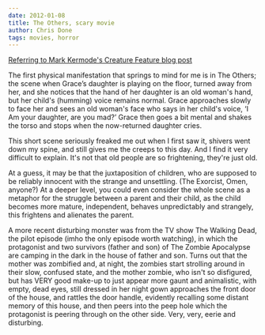 ```yaml
---
date: 2012-01-08
title: The Others, scary movie
author: Chris Done
tags: movies, horror
---
```


[Referring to Mark Kermode's Creature Feature blog post](http://www.bbc.co.uk/blogs/markkermode/2011/11/creature_feature_1.html)

The first physical manifestation that springs to mind for me is in The
Others; the scene when Grace’s daughter is playing on the floor,
turned away from her, and she notices that the hand of her daughter is
an old woman's hand, but her child's (humming) voice remains
normal. Grace approaches slowly to face her and sees an old woman's
face who says in her child's voice, ‘I Am your daughter, are you mad?’
Grace then goes a bit mental and shakes the torso and stops when the
now-returned daughter cries.

This short scene seriously freaked me out when I first saw it, shivers
went down my spine, and still gives me the creeps to this day. And I
find it very difficult to explain. It's not that old people are so
frightening, they're just old.

At a guess, it may be that the juxtaposition of children, who are
supposed to be reliably innocent with the strange and unsettling. (The
Exorcist, Omen, anyone?) At a deeper level, you could even consider
the whole scene as a metaphor for the struggle between a parent and
their child, as the child becomes more mature, independent, behaves
unpredictably and strangely, this frightens and alienates the parent.

A more recent disturbing monster was from the TV show The Walking
Dead, the pilot episode (imho the only episode worth watching), in
which the protagonist and two survivors (father and son) of The Zombie
Apocalypse are camping in the dark in the house of father and
son. Turns out that the mother was zombified and, at night, the
zombies start strolling around in their slow, confused state, and the
mother zombie, who isn't so disfigured, but has VERY good make-up to
just appear more gaunt and animalistic, with empty, dead eyes, still
dressed in her night gown approaches the front door of the house, and
rattles the door handle, evidently recalling some distant memory of
this house, and then peers into the peep hole which the protagonist is
peering through on the other side. Very, very, eerie and disturbing.

